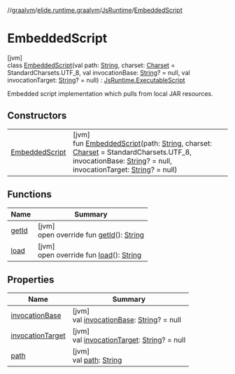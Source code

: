 //[graalvm](../../../../index.md)/[elide.runtime.graalvm](../../index.md)/[JsRuntime](../index.md)/[EmbeddedScript](index.md)

# EmbeddedScript

[jvm]\
class [EmbeddedScript](index.md)(val path: [String](https://kotlinlang.org/api/latest/jvm/stdlib/kotlin/-string/index.html), charset: [Charset](https://docs.oracle.com/javase/8/docs/api/java/nio/charset/Charset.html) = StandardCharsets.UTF_8, val invocationBase: [String](https://kotlinlang.org/api/latest/jvm/stdlib/kotlin/-string/index.html)? = null, val invocationTarget: [String](https://kotlinlang.org/api/latest/jvm/stdlib/kotlin/-string/index.html)? = null) : [JsRuntime.ExecutableScript](../-executable-script/index.md)

Embedded script implementation which pulls from local JAR resources.

## Constructors

| | |
|---|---|
| [EmbeddedScript](-embedded-script.md) | [jvm]<br>fun [EmbeddedScript](-embedded-script.md)(path: [String](https://kotlinlang.org/api/latest/jvm/stdlib/kotlin/-string/index.html), charset: [Charset](https://docs.oracle.com/javase/8/docs/api/java/nio/charset/Charset.html) = StandardCharsets.UTF_8, invocationBase: [String](https://kotlinlang.org/api/latest/jvm/stdlib/kotlin/-string/index.html)? = null, invocationTarget: [String](https://kotlinlang.org/api/latest/jvm/stdlib/kotlin/-string/index.html)? = null) |

## Functions

| Name | Summary |
|---|---|
| [getId](get-id.md) | [jvm]<br>open override fun [getId](get-id.md)(): [String](https://kotlinlang.org/api/latest/jvm/stdlib/kotlin/-string/index.html) |
| [load](load.md) | [jvm]<br>open override fun [load](load.md)(): [String](https://kotlinlang.org/api/latest/jvm/stdlib/kotlin/-string/index.html) |

## Properties

| Name | Summary |
|---|---|
| [invocationBase](../-executable-script/invocation-base.md) | [jvm]<br>val [invocationBase](../-executable-script/invocation-base.md): [String](https://kotlinlang.org/api/latest/jvm/stdlib/kotlin/-string/index.html)? = null |
| [invocationTarget](../-executable-script/invocation-target.md) | [jvm]<br>val [invocationTarget](../-executable-script/invocation-target.md): [String](https://kotlinlang.org/api/latest/jvm/stdlib/kotlin/-string/index.html)? = null |
| [path](path.md) | [jvm]<br>val [path](path.md): [String](https://kotlinlang.org/api/latest/jvm/stdlib/kotlin/-string/index.html) |
